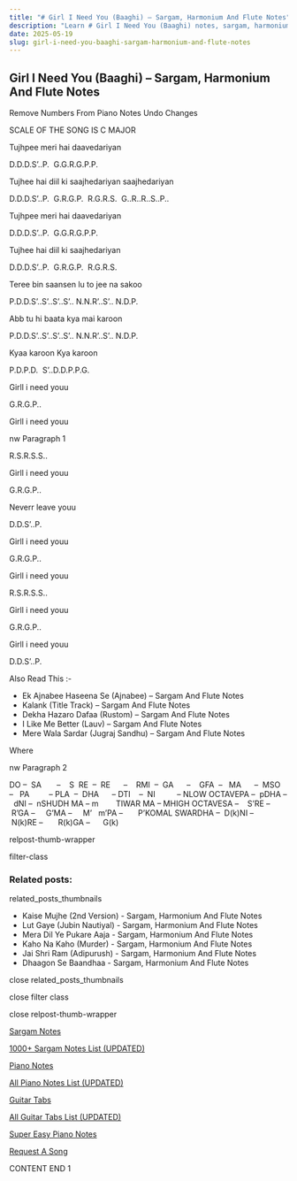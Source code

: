 ```yaml
---
title: "# Girl I Need You (Baaghi) – Sargam, Harmonium And Flute Notes"
description: "Learn # Girl I Need You (Baaghi) notes, sargam, harmonium notations and flute notes. Easy step-by-step tutorial for beginners."
date: 2025-05-19
slug: girl-i-need-you-baaghi-sargam-harmonium-and-flute-notes
---
```


## Girl I Need You (Baaghi) – Sargam, Harmonium And Flute Notes

Remove Numbers From Piano Notes
Undo Changes

SCALE OF THE SONG IS C MAJOR

Tujhpee meri hai daavedariyan

D.D.D.S’..P.  G.G.R.G.P.P.

Tujhee hai diil ki saajhedariyan saajhedariyan

D.D.D.S’..P.  G.R.G.P.  R.G.R.S.  G..R..R..S..P..

Tujhpee meri hai daavedariyan

D.D.D.S’..P.  G.G.R.G.P.P.

Tujhee hai diil ki saajhedariyan

D.D.D.S’..P.  G.R.G.P.  R.G.R.S.

Teree bin saansen lu to jee na sakoo

P.D.D.S’..S’..S’..S’.. N.N.R’..S’.. N.D.P.

Abb tu hi baata kya mai karoon

P.D.D.S’..S’..S’..S’.. N.N.R’..S’.. N.D.P.

Kyaa karoon Kya karoon

P.D.P.D.  S’..D.D.P.P.G.

Girll i need youu

G.R.G.P..

Girll i need youu

nw Paragraph 1

R.S.R.S.S..

Girll i need youu

G.R.G.P..

Neverr leave youu

D.D.S’..P.

Girll i need youu

G.R.G.P..

Girll i need youu

R.S.R.S.S..

Girll i need youu

G.R.G.P..

Girll i need youu

D.D.S’..P.



Also Read This :-



* Ek Ajnabee Haseena Se (Ajnabee) – Sargam And Flute Notes
* Kalank (Title Track) – Sargam And Flute Notes
* Dekha Hazaro Dafaa (Rustom) – Sargam And Flute Notes
* I Like Me Better (Lauv) – Sargam And Flute Notes
* Mere Wala Sardar (Jugraj Sandhu) – Sargam And Flute Notes

Where

nw Paragraph 2



DO –  SA       –    S  RE  –  RE      –    RMI  –  GA      –    GFA  –   MA      –  MSO  –   PA         – PLA  –  DHA      – DTI    –  NI          – NLOW OCTAVEPA –  pDHA –  dNI –  nSHUDH MA – m        TIWAR MA – MHIGH OCTAVESA –    S’RE –     R’GA –     G’MA –     M’   m’PA –       P’KOMAL SWARDHA –  D(k)NI –       N(k)RE –       R(k)GA –      G(k)



relpost-thumb-wrapper

filter-class

### Related posts:

related_posts_thumbnails

* Kaise Mujhe (2nd Version) - Sargam, Harmonium And Flute Notes
* Lut Gaye (Jubin Nautiyal) - Sargam, Harmonium And Flute Notes
* Mera Dil Ye Pukare Aaja - Sargam, Harmonium And Flute Notes
* Kaho Na Kaho (Murder) - Sargam, Harmonium And Flute Notes
* Jai Shri Ram (Adipurush) - Sargam, Harmonium And Flute Notes
* Dhaagon Se Baandhaa - Sargam, Harmonium And Flute Notes

close related_posts_thumbnails

close filter class

close relpost-thumb-wrapper

[Sargam Notes](https://www.notationsworld.com/sargam-notes.html)

[1000+ Sargam Notes List (UPDATED)](https://www.notationsworld.com/all-songs-list-sargam-notes.html)

[Piano Notes](https://www.notationsworld.com/piano-notes.html)

[All Piano Notes List (UPDATED)](https://www.notationsworld.com/all-songs-list-piano-notes.html)

[Guitar Tabs](https://www.notationsworld.com/guitar-tabs.html)

[All Guitar Tabs List (UPDATED)](https://www.notationsworld.com/all-songs-list-guitar-tabs.html)

[Super Easy Piano Notes](https://studywall.in/)

[Request A Song](https://www.notationsworld.com/request-a-song.html)

CONTENT END 1

